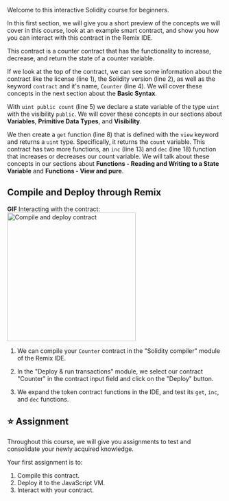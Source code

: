 Welcome to this interactive Solidity course for beginners.

In this first section, we will give you a short preview of the concepts we will cover in this course, look at an example smart contract, and show you how you can interact with this contract in the Remix IDE.

This contract is a counter contract that has the functionality to increase, decrease, and return the state of a counter variable.

If we look at the top of the contract, we can see some information about the contract like the license (line 1), the Solidity version (line 2), as well as the keyword `contract` and it's name, `Counter` (line 4). We will cover these concepts in the next section about the **Basic Syntax**.

With `uint public count` (line 5) we declare a state variable of the type `uint` with the visibility `public`. We will cover these concepts in our sections about **Variables**, **Primitive Data Types**, and **Visibility**.  

We then create a `get` function (line 8) that is defined with the `view` keyword and returns a `uint` type. Specifically, it returns the `count` variable. This contract has two more functions, an `inc` (line 13) and `dec` (line 18) function that increases or decreases our count variable.
We will talk about these concepts in our sections about **Functions - Reading and Writing to a State Variable** and **Functions - View and pure**.

## Compile and Deploy through Remix

**GIF** Interacting with the contract:
<img src="https://github.com/dacadeorg/remixMedia/blob/main/solidity-beginner-course/introduction.gif?raw=true" alt="Compile and deploy contract" width="300"/>

1. We can compile your `Counter` contract in the "Solidity compiler" module of the Remix IDE.

2. In the "Deploy & run transactions" module, we select our contract "Counter" in the contract input field and click on the "Deploy" button.

3. We expand the token contract functions in the IDE, and test its `get`, `inc`, and `dec` functions.

## ⭐️ Assignment
Throughout this course, we will give you assignments to test and consolidate your newly acquired knowledge.

Your first assignment is to:
1. Compile this contract.
2. Deploy it to the JavaScript VM.
3. Interact with your contract.
